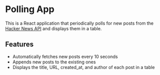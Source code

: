 # Polling App

This is a React application that periodically polls for new posts from the [Hacker News API](https://hn.algolia.com/api/v1/search_by_date?tags=story&page=0) and displays them in a table.

## Features

- Automatically fetches new posts every 10 seconds
- Appends new posts to the existing ones
- Displays the title, URL, created_at, and author of each post in a table
